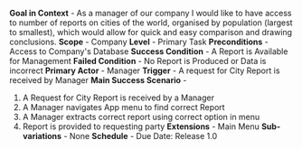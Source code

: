 **Goal in Context** -
As a manager of our company I would like to have access to number of reports 
on cities of the world, organised by population (largest to smallest), 
which would allow for quick and easy comparison and drawing conclusions.
**Scope** -
Company
**Level** -
Primary Task
**Preconditions** -
Access to Company's Database
**Success Condition** -
A Report is Available for Management
**Failed Condition** -
No Report is Produced or Data is incorrect
**Primary Actor** -
Manager
**Trigger** -
A request for City Report is received by Manager
**Main Success Scenario** -
1) A Request for City Report is received by a Manager
2) A Manager navigates App menu to find correct Report
3) A Manager extracts correct report using correct option in menu
4) Report is provided to requesting party 
**Extensions** -
Main Menu
**Sub-variations** -
None
**Schedule** -
Due Date: Release 1.0